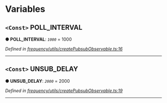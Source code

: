 

# Variables

<a id="poll_interval"></a>

## `<Const>` POLL_INTERVAL

**● POLL_INTERVAL**: *`1000`* = 1000

*Defined in [frequency/utils/createPubsubObservable.ts:16](https://github.com/paritytech/js-libs/blob/a0ca184/packages/light.js/src/frequency/utils/createPubsubObservable.ts#L16)*

___
<a id="unsub_delay"></a>

## `<Const>` UNSUB_DELAY

**● UNSUB_DELAY**: *`2000`* = 2000

*Defined in [frequency/utils/createPubsubObservable.ts:19](https://github.com/paritytech/js-libs/blob/a0ca184/packages/light.js/src/frequency/utils/createPubsubObservable.ts#L19)*

___

